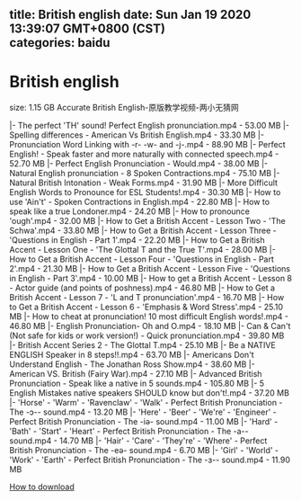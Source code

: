 
title: British english
date: Sun Jan 19 2020 13:39:07 GMT+0800 (CST)    
categories: baidu
---

# British english
size: 1.15 GB
 Accurate British English-原版教学视频-两小无猜网
 
|- The perfect 'TH' sound! Perfect English pronunciation.mp4 - 53.00 MB
|- Spelling differences - American Vs British English.mp4 - 33.30 MB
|- Pronunciation Word Linking with -r- -w- and -j-.mp4 - 88.90 MB
|- Perfect English! - Speak faster and more naturally with connected speech.mp4 - 52.70 MB
|- Perfect English Pronunciation - Would.mp4 - 38.00 MB
|- Natural English pronunciation - 8 Spoken Contractions.mp4 - 75.10 MB
|- Natural British Intonation - Weak Forms.mp4 - 31.90 MB
|- More Difficult English Words to Pronounce for ESL Students!.mp4 - 30.30 MB
|- How to use 'Ain't' - Spoken Contractions in English.mp4 - 22.80 MB
|- How to speak like a true Londoner.mp4 - 24.20 MB
|- How to pronounce 'ough'.mp4 - 32.00 MB
|- How to Get a British Accent - Lesson Two - 'The Schwa'.mp4 - 33.80 MB
|- How to Get a British Accent - Lesson Three - 'Questions in English - Part 1'.mp4 - 22.20 MB
|- How to Get a British Accent - Lesson One - 'The Glottal T and the True T'.mp4 - 28.00 MB
|- How to Get a British Accent - Lesson Four - 'Questions in English - Part 2'.mp4 - 21.30 MB
|- How to Get a British Accent - Lesson Five - 'Questions in English - Part 3'.mp4 - 10.00 MB
|- How to get a British Accent - Lesson 8 - Actor guide (and points of poshness).mp4 - 46.80 MB
|- How to Get a British Accent - Lesson 7 - 'L and T pronunciation'.mp4 - 16.70 MB
|- How to Get a British Accent - Lesson 6 - 'Emphasis & Word Stress'.mp4 - 25.10 MB
|- How to cheat at pronunciation! 10 most difficult English words!.mp4 - 46.80 MB
|- English Pronunciation- Oh and O.mp4 - 18.10 MB
|- Can & Can't (Not safe for kids or work version!) - Quick pronunciation.mp4 - 39.80 MB
|- British Accent Series 2 - The Glottal T.mp4 - 25.10 MB
|- Be a NATIVE ENGLISH Speaker in 8 steps!!.mp4 - 63.70 MB
|- Americans Don't Understand English - The Jonathan Ross Show.mp4 - 38.60 MB
|- American VS. British (Fairy War).mp4 - 27.10 MB
|- Advanced British Pronunciation - Speak like a native in 5 sounds.mp4 - 105.80 MB
|- 5 English Mistakes native speakers SHOULD know but don't!.mp4 - 37.20 MB
|- 'Horse' - 'Warm' - 'Ravenclaw' - 'Walk' - Perfect British Pronunciation - The -ɔ-- sound.mp4 - 13.20 MB
|- 'Here' - 'Beer' - 'We're' - 'Engineer' - Perfect British Pronunciation - The -iə- sound.mp4 - 11.00 MB
|- 'Hard' - 'Bath' - 'Start' - 'Heart' - Perfect British Pronunciation - The -a-- sound.mp4 - 14.70 MB
|- 'Hair' - 'Care' - 'They're' - 'Where' - Perfect British Pronunciation - The -eə- sound.mp4 - 6.70 MB
|- 'Girl' - 'World' - 'Work' - 'Earth' - Perfect British Pronunciation - The -ɜ-- sound.mp4 - 11.90 MB

[How to download](https://bpcam.bemobtrk.com/go/2ceec3aa-1ca2-46d6-b9ff-aaa5c184517c?jno=4659)